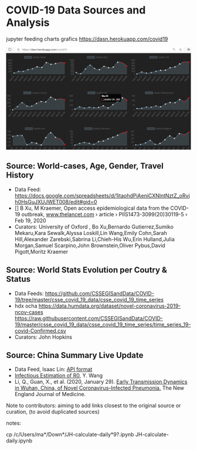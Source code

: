 # COVID-19 Data Sources and Analysis

jupyter feeding charts grafics https://dasn.herokuapp.com/covid19  

![dasn.herokuapp.com/covid19](dasn-dashboard-covid19.PNG)

## Source: World-cases, Age, Gender, Travel History
  - Data Feed: https://docs.google.com/spreadsheets/d/1itaohdPiAeniCXNlntNztZ_oRvjh0HsGuJXUJWET008/edit#gid=0
  - [] B Xu, M Kraemer, Open access epidemiological data from the COVID-19 outbreak, www.thelancet.com › article › PIIS1473-3099(20)30119-5 › Feb 19, 2020 
  - Curators: University of Oxford , Bo Xu,Bernardo Gutierrez,Sumiko Mekaru,Kara Sewalk,Alyssa Loskill,Lin Wang,Emily Cohn,Sarah Hill,Alexander Zarebski,Sabrina Li,Chieh-His Wu,Erin Hulland,Julia Morgan,Samuel Scarpino,John Brownstein,Oliver Pybus,David Pigott,Moritz Kraemer
  
## Source: World Stats Evolution per Coutry & Status
  - Data Feeds: https://github.com/CSSEGISandData/COVID-19/tree/master/csse_covid_19_data/csse_covid_19_time_series
  - hdx ocha https://data.humdata.org/dataset/novel-coronavirus-2019-ncov-cases https://raw.githubusercontent.com/CSSEGISandData/COVID-19/master/csse_covid_19_data/csse_covid_19_time_series/time_series_19-covid-Confirmed.csv
  - Curators: John Hopkins

## Source: China Summary Live Update
  - Data Feed, Isaac Lin: [API format](https://lab.isaaclin.cn/nCoV/api/overall?latest=0)
  - [Infectious Estimation of R0](https://github.com/yijunwang0805/YijunWang), Y. Wang
  - Li, Q., Guan, X., et al. (2020, January 29). [Early Transmission Dynamics in Wuhan, China, of Novel Coronavirus–Infected Pneumonia.](https://www.nejm.org/doi/full/10.1056/NEJMoa2001316#article_references) The New England Journal of Medicine. 

Note to contributors: aiming to add links closest to the original source or curation, (to avoid duplicated sources)

notes:

cp /c/Users/ma*/Down*/JH-calculate-daily*9?.ipynb JH-calculate-daily.ipynb

